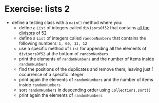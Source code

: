 # Exercise: lists 2
* define a testing class with a `main()` method where you:
    * define a `List` of integers called `divisorsOf52` that contains [all the divisors](https://onlinemathtools.com/find-all-divisors) of 52
    * define a `List` of integers called `randomNumbers` that contains the following numbers: `1, 60, 13, 12`
    * use a specific method of `List` for appending all the elements of `divisorsOf52` at the bottom of `randomNumbers`
    * print the elements of `randomNumbers` and the number of items inside `randomNumbers`
    * find the positions of the duplicates and remove them, leaving just 1 occurrence of a specific integer
    * print again the elements of `randomNumbers` and the number of items inside `randomNumbers`
    * sort `randomNumbers` in descending order using `Collections.sort()`
    * print again the elements of `randomNumbers`


